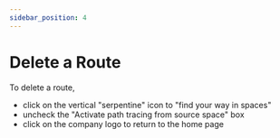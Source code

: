 ```yaml
---
sidebar_position: 4
---
```


# Delete a Route

To delete a route,
-   click on the vertical "serpentine" icon to "find your way in spaces"
-   uncheck the "Activate path tracing from source space" box
-   click on the company logo to return to the home page